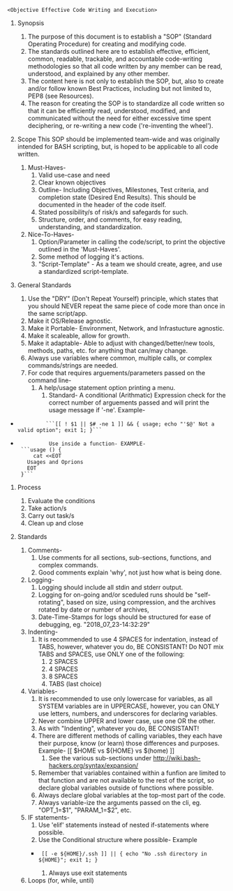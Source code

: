     <Objective Effective Code Writing and Execution>

1. Synopsis
    1. The purpose of this document is to establish a "SOP" (Standard Operating Procedure) for creating and modifying code.
    1. The standards outlined here are to establish effective, efficient, common, readable, trackable, and accountable code-writing methodologies so that all code written by any member can be read, understood, and explained by any other member.
    1. The content here is not only to establish the SOP, but, also to create and/or follow known Best Practices, including but not limited to, PEP8 (see Resources).
    1. The reason for creating the SOP is to standardize all code written so that it can be efficiently read, understood, modified, and communicated without the need for either excessive time spent deciphering, or re-writing a new code ('re-inventing the wheel').

1. Scope
    This SOP should be implemented team-wide and was originally intended for BASH scripting, but, is hoped to be applicable to all code written.
    1. Must-Haves-
        1. Valid use-case and need
        1. Clear known objectives
        1. Outline- Including Objectives, Milestones, Test criteria, and completion state (Desired End Results). This should be documented in the header of the code itself.
        1. Stated possibility/s of risk/s and safegards for such.
        1. Structure, order, and comments, for easy reading, understanding, and standardization.
    1. Nice-To-Haves-
        1. Option/Parameter in calling the code/script, to print the objective outlined in the 'Must-Haves'.
        1. Some method of logging it's actions.
        1. "Script-Template" - As a team we should create, agree, and use a standardized script-template.

1. General Standards
    1. Use the "DRY" (Don't Repeat Yourself) principle, which states that you should NEVER repeat the same piece of code more than once in the same script/app.
    1. Make it OS/Release agnostic.
    1. Make it Portable- Environment, Network, and Infrastucture agnostic.
    1. Make it scaleable, allow for growth.
    1. Make it adaptable- Able to adjust with changed/better/new tools, methods, paths, etc. for anything that can/may change.
    1. Always use variables where common, multiple calls, or complex commands/strings are needed.
    1. For code that requires arguements/parameters passed on the command line-
        1. A help/usage statement option printing a menu.
            1. Standard- A conditional (Arithmatic) Expression check for the correct number of arguements passed and will print the usage message if '-ne'.
                Example- 
 -              ```[[ ! $1 || $# -ne 1 ]] && { usage; echo "'$@' Not a valid option"; exit 1; }```
 -               Use inside a function- EXAMPLE-
        ```usage () {
            cat <<EOT
          Usages and Oprions
          EOT
        }```

1. Process
    1. Evaluate the conditions
    1. Take action/s
    1. Carry out task/s
    1. Clean up and close

1. Standards
    1. Comments-
        1. Use comments for all sections, sub-sections, functions, and complex commands.
        1. Good comments explain 'why', not just how what is being done.
    1. Logging-
        1. Logging should include all stdin and stderr output.
        1. Logging for on-going and/or sceduled runs should be "self-rotating", based on size, using compression, and the archives rotated by date or number of archives,
        1. Date-Time-Stamps for logs should be structured for ease of debugging, eg. "2018_07_23-14:32:29"
    1. Indenting-
        1. It is recommended to use 4 SPACES for indentation, instead of TABS, however, whatever you do, BE CONSISTANT! Do NOT mix TABS and SPACES, use ONLY one of the following:
            1. 2 SPACES
            1. 4 SPACES
            1. 8 SPACES
            1. TABS (last choice)
    1. Variables-
        1. It is recommended to use only lowercase for variables, as all SYSTEM variables are in UPPERCASE, however, you can ONLY use letters, numbers, and underscores for declaring variables.
        1. Never combine UPPER and lower case, use one OR the other.
        1. As with "Indenting", whatever you do, BE CONSISTANT!
        1. There are different methods of calling variables, they each have their purpose, know (or learn) those differences and purposes. Example-     [[ $HOME vs ${HOME} vs $(home) ]] 
            1. See the various sub-sections under http://wiki.bash-hackers.org/syntax/expansion/
        1. Remember that variables contained within a funfion are limited to that function and are not available to the rest of the script, so declare global variables outside of functions where possible.
        1. Always declare global variables at the top-most part of the code.
        1. Always variable-ize the arguments passed on the cli, eg. "OPT_1=$1", "PARAM_1=$2", etc.
    1. IF statements-
        1. Use 'elif' statements instead of nested if-statements where possible.
        1. Use the Conditional structure where possible- Example
        -      [[ -e ${HOME}/.ssh ]] || { echo "No .ssh directory in ${HOME}"; exit 1; }
            1. Always use exit statements
    1. Loops (for, while, until)
